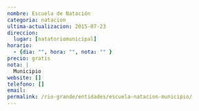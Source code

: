 ```yaml
---
nombre: Escuela de Natación
categoria: natacion
ultima-actualizacion: 2015-07-23
direccion: 
  lugar: [natatoriomunicipal]
horario: 
  - {dia: "", hora: "", nota: "" }
precio: gratis
nota: | 
  Municipio
website: []
telefono: []
email: 
permalink: /rio-grande/entidades/escuela-natacion-municipio/
---
```


